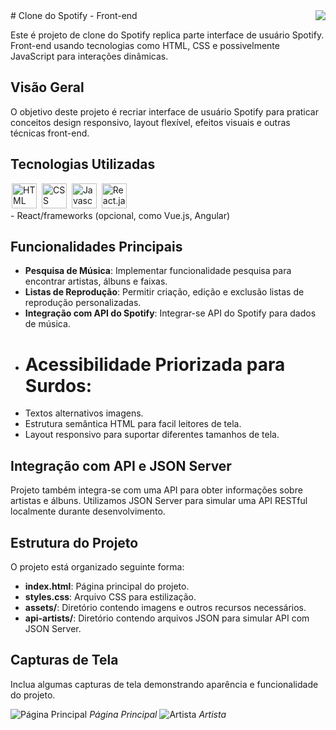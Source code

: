 <div style="display: inline_block">
<img src="https://cdn-icons-png.flaticon.com/128/3669/3669986.png" widht=300px align="right"/> 
<div/># Clone do Spotify - Front-end

Este é projeto de clone do Spotify replica parte interface de usuário Spotify. Front-end usando tecnologias como HTML, CSS e possivelmente JavaScript para interações dinâmicas.

## Visão Geral

O objetivo deste projeto é recriar interface de usuário  Spotify para praticar conceitos design responsivo, layout flexível, efeitos visuais e outras técnicas front-end.

## Tecnologias Utilizadas

<div display-flex>
  <img src="https://cdn-icons-png.flaticon.com/128/174/174854.png" title="HTML" width="40" height="40" hspace="2px">
  <img src="https://cdn-icons-png.flaticon.com/128/732/732190.png" title="CSS" width="40" height="40" hspace="2px">
  <img src="https://cdn-icons-png.flaticon.com/128/5968/5968292.png" title="Javascrpit" width="40" height="40" hspace="2px">
  <img src="https://github.com/Igormachado90/Spotify_Imersao_Alura/assets/117872151/53b03222-b184-4468-be44-b932d39a4155" title="React.ja" width="40" height="40" hspace="2px">
</div>
- React/frameworks (opcional, como Vue.js, Angular)

## Funcionalidades Principais

- **Pesquisa de Música**: Implementar funcionalidade pesquisa para encontrar artistas, álbuns e faixas.
- **Listas de Reprodução**: Permitir criação, edição e exclusão listas de reprodução personalizadas.
- **Integração com API do Spotify**: Integrar-se API do Spotify para dados de música.
- # Acessibilidade Priorizada para Surdos:
- Textos alternativos imagens.
- Estrutura semântica HTML para facil leitores de tela.
- Layout responsivo para suportar diferentes tamanhos de tela.

## Integração com API e JSON Server

Projeto também integra-se com uma API para obter informações sobre artistas e álbuns. Utilizamos JSON Server para simular uma API RESTful localmente durante desenvolvimento.

## Estrutura do Projeto

O projeto está organizado seguinte forma:

- **index.html**: Página principal do projeto.
- **styles.css**: Arquivo CSS para estilização.
- **assets/**: Diretório contendo imagens e outros recursos necessários.
- **api-artists/**: Diretório contendo arquivos JSON para simular API com JSON Server.

## Capturas de Tela

Inclua algumas capturas de tela demonstrando aparência e funcionalidade do projeto.

![Página Principal](https://github.com/Igormachado90/Spotify_Imersao_Alura/assets/117872151/2bead832-4fa0-4efa-9b7f-a2b4ecf89f57)
*Página Principal*
![Artista](https://github.com/Igormachado90/Spotify_Imersao_Alura/assets/117872151/a56c6109-fbce-48d5-8d51-4155adb90322)
*Artista*
